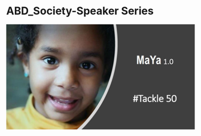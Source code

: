 # ABD_Society-Speaker Series

![.](https://github.com/Ibrokhimsadikov/ABD_Society/blob/master/Maya.JPG)
